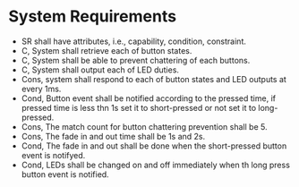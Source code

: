 # System Requirements

- SR shall have attributes, i.e., capability, condition, constraint.
- C, System shall retrieve each of button states.
- C, System shall be able to prevent chattering of each buttons.
- C, System shall output each of LED duties.
- Cons, system shall respond to each of button states and LED outputs at every 1ms.
- Cond, Button event shall be notified according to the pressed time, if pressed time is less thn 1s set it to short-pressed or not set it to long-pressed.
- Cons, The match count for button chattering prevention shall be 5.
- Cons, The fade in and out time shall be 1s and 2s.
- Cond, The fade in and out shall be done when the short-pressed button event is notifyed.
- Cond, LEDs shall be changed on and off immediately when th long press button event is notified.



